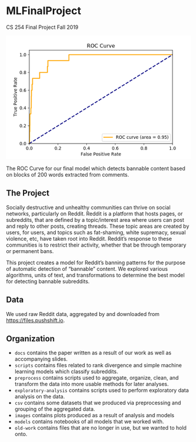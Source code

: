# MLFinalProject
CS 254 Final Project Fall 2019



![ROC Curve](docs/paper-src/roc.png)

The ROC Curve for our final model which detects bannable content based on blocks of 200 words extracted from comments. 

## The Project

Socially destructive and unhealthy communities can thrive on social networks, particularly on
Reddit. Reddit is a platform that hosts pages, or subreddits, that are defined by a topic/interest
area where users can post and reply to other posts, creating threads. These topic areas are created
by users, for users, and topics such as fat-shaming, white supremacy, sexual violence, etc, have
taken root into Reddit. Reddit’s response to these communities is to restrict their activity, whether
that be through temporary or permanent bans.

This project creates a model for Reddit’s banning patterns for the purpose of automatic
detection of “bannable” content. We explored various algorithms, units of text, and transformations
to determine the best model for detecting bannable subreddits.


## Data
We used raw Reddit data, aggregated by and downloaded from https://files.pushshift.io.


## Organization
<!-- all scripts and files that were contained in the root directory
before were moved to the scripts directory -->

- `docs` contains the paper written as a result of our work as well as accompanying slides.
- `scripts` contains files related to rank divergence and simple machine learning models which classify subreddits.
- `preprocess` contains scripts used to aggregate, organize, clean, and transform the data into more usable methods for later analyses.
- `exploratory-analysis` contains scripts used to perform exploratory data analysis on the data.
- `csv` contains some datasets that we produced via preprocessing and grouping of the aggregated data.
- `images` contains plots produced as a result of analysis and models
- `models` contains notebooks of all models that we worked with.
- `old-work` contains files that are no longer in use, but we wanted to hold onto.




